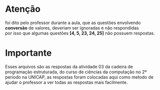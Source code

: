# Atenção
foi dito pelo professor durante a aula, que as questões envolvendo **conversão** de valores, deveriam ser ignoradas e não respondidas</br>
por isso que algumas questões **[4, 5, 23, 24, 25]** não possuem respostas.</br>

# Importante
Esses arquivos são as respostas da atividade 03 da cadeira de programação estruturada, do curso de ciências da computação no 2º periodo na UNICAP, as respostas foram colocadas aqui como metodo de ajudar o professor a ver todas as respostas mais facilmente.

